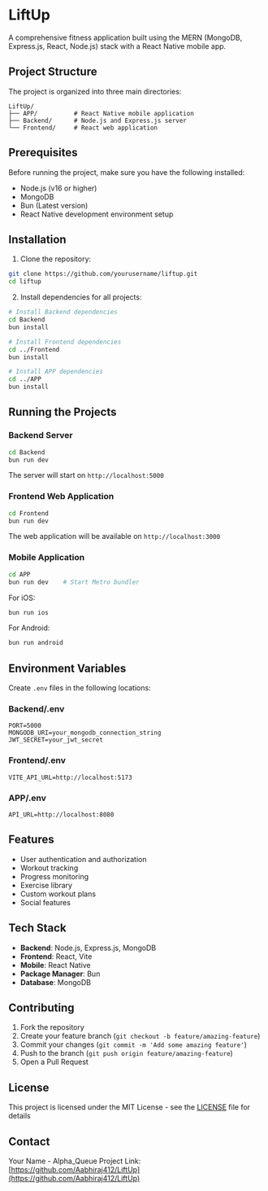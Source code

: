 # LiftUp

A comprehensive fitness application built using the MERN (MongoDB, Express.js, React, Node.js) stack with a React Native mobile app.

## Project Structure

The project is organized into three main directories:

```
LiftUp/
├── APP/          # React Native mobile application
├── Backend/      # Node.js and Express.js server
└── Frontend/     # React web application
```

## Prerequisites

Before running the project, make sure you have the following installed:
- Node.js (v16 or higher)
- MongoDB
- Bun (Latest version)
- React Native development environment setup

## Installation

1. Clone the repository:
```bash
git clone https://github.com/yourusername/liftup.git
cd liftup
```

2. Install dependencies for all projects:
```bash
# Install Backend dependencies
cd Backend
bun install

# Install Frontend dependencies
cd ../Frontend
bun install

# Install APP dependencies
cd ../APP
bun install
```

## Running the Projects

### Backend Server
```bash
cd Backend
bun run dev
```
The server will start on `http://localhost:5000`

### Frontend Web Application
```bash
cd Frontend
bun run dev
```
The web application will be available on `http://localhost:3000`

### Mobile Application
```bash
cd APP
bun run dev    # Start Metro bundler
```

For iOS:
```bash
bun run ios
```

For Android:
```bash
bun run android
```

## Environment Variables

Create `.env` files in the following locations:

### Backend/.env
```
PORT=5000
MONGODB_URI=your_mongodb_connection_string
JWT_SECRET=your_jwt_secret
```

### Frontend/.env
```
VITE_API_URL=http://localhost:5173
```

### APP/.env
```
API_URL=http://localhost:8080
```

## Features

- User authentication and authorization
- Workout tracking
- Progress monitoring
- Exercise library
- Custom workout plans
- Social features

## Tech Stack

- **Backend**: Node.js, Express.js, MongoDB
- **Frontend**: React, Vite
- **Mobile**: React Native
- **Package Manager**: Bun
- **Database**: MongoDB

## Contributing

1. Fork the repository
2. Create your feature branch (`git checkout -b feature/amazing-feature`)
3. Commit your changes (`git commit -m 'Add some amazing feature'`)
4. Push to the branch (`git push origin feature/amazing-feature`)
5. Open a Pull Request

## License

This project is licensed under the MIT License - see the [LICENSE](LICENSE) file for details

## Contact

Your Name - Alpha_Queue
Project Link: [https://github.com/Aabhiraj412/LiftUp](https://github.com/Aabhiraj412/LiftUp)